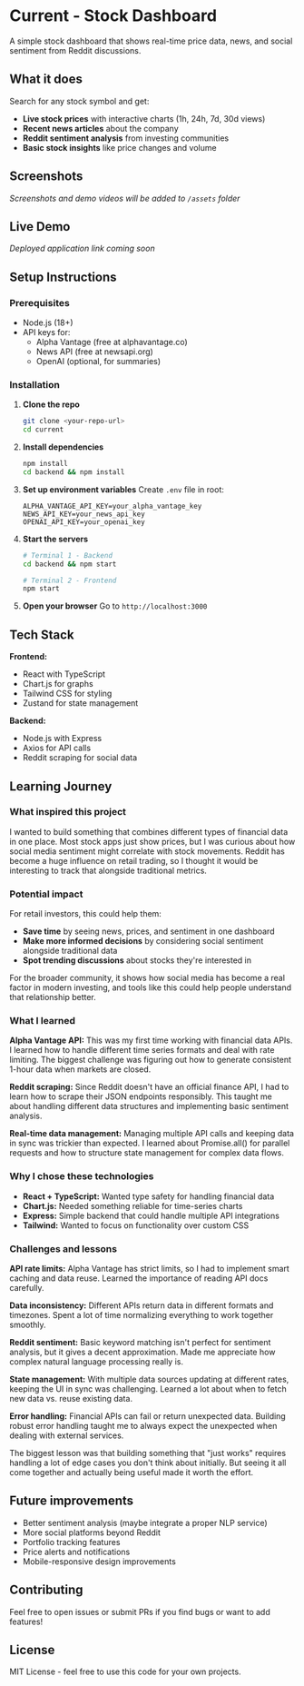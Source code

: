 # Current - Stock Dashboard

A simple stock dashboard that shows real-time price data, news, and social sentiment from Reddit discussions.

## What it does

Search for any stock symbol and get:
- **Live stock prices** with interactive charts (1h, 24h, 7d, 30d views)
- **Recent news articles** about the company
- **Reddit sentiment analysis** from investing communities
- **Basic stock insights** like price changes and volume

## Screenshots

*Screenshots and demo videos will be added to `/assets` folder*

## Live Demo

*Deployed application link coming soon*

## Setup Instructions

### Prerequisites
- Node.js (18+)
- API keys for:
  - Alpha Vantage (free at alphavantage.co)
  - News API (free at newsapi.org)
  - OpenAI (optional, for summaries)

### Installation

1. **Clone the repo**
   ```bash
   git clone <your-repo-url>
   cd current
   ```

2. **Install dependencies**
   ```bash
   npm install
   cd backend && npm install
   ```

3. **Set up environment variables**
   Create `.env` file in root:
   ```
   ALPHA_VANTAGE_API_KEY=your_alpha_vantage_key
   NEWS_API_KEY=your_news_api_key
   OPENAI_API_KEY=your_openai_key
   ```

4. **Start the servers**
   ```bash
   # Terminal 1 - Backend
   cd backend && npm start
   
   # Terminal 2 - Frontend  
   npm start
   ```

5. **Open your browser**
   Go to `http://localhost:3000`

## Tech Stack

**Frontend:**
- React with TypeScript
- Chart.js for graphs
- Tailwind CSS for styling
- Zustand for state management

**Backend:**
- Node.js with Express
- Axios for API calls
- Reddit scraping for social data

## Learning Journey

### What inspired this project

I wanted to build something that combines different types of financial data in one place. Most stock apps just show prices, but I was curious about how social media sentiment might correlate with stock movements. Reddit has become a huge influence on retail trading, so I thought it would be interesting to track that alongside traditional metrics.

### Potential impact

For retail investors, this could help them:
- **Save time** by seeing news, prices, and sentiment in one dashboard
- **Make more informed decisions** by considering social sentiment alongside traditional data
- **Spot trending discussions** about stocks they're interested in

For the broader community, it shows how social media has become a real factor in modern investing, and tools like this could help people understand that relationship better.

### What I learned

**Alpha Vantage API:** This was my first time working with financial data APIs. I learned how to handle different time series formats and deal with rate limiting. The biggest challenge was figuring out how to generate consistent 1-hour data when markets are closed.

**Reddit scraping:** Since Reddit doesn't have an official finance API, I had to learn how to scrape their JSON endpoints responsibly. This taught me about handling different data structures and implementing basic sentiment analysis.

**Real-time data management:** Managing multiple API calls and keeping data in sync was trickier than expected. I learned about Promise.all() for parallel requests and how to structure state management for complex data flows.

### Why I chose these technologies

- **React + TypeScript:** Wanted type safety for handling financial data
- **Chart.js:** Needed something reliable for time-series charts
- **Express:** Simple backend that could handle multiple API integrations
- **Tailwind:** Wanted to focus on functionality over custom CSS

### Challenges and lessons

**API rate limits:** Alpha Vantage has strict limits, so I had to implement smart caching and data reuse. Learned the importance of reading API docs carefully.

**Data inconsistency:** Different APIs return data in different formats and timezones. Spent a lot of time normalizing everything to work together smoothly.

**Reddit sentiment:** Basic keyword matching isn't perfect for sentiment analysis, but it gives a decent approximation. Made me appreciate how complex natural language processing really is.

**State management:** With multiple data sources updating at different rates, keeping the UI in sync was challenging. Learned a lot about when to fetch new data vs. reuse existing data.

**Error handling:** Financial APIs can fail or return unexpected data. Building robust error handling taught me to always expect the unexpected when dealing with external services.

The biggest lesson was that building something that "just works" requires handling a lot of edge cases you don't think about initially. But seeing it all come together and actually being useful made it worth the effort.

## Future improvements

- Better sentiment analysis (maybe integrate a proper NLP service)
- More social platforms beyond Reddit
- Portfolio tracking features
- Price alerts and notifications
- Mobile-responsive design improvements

## Contributing

Feel free to open issues or submit PRs if you find bugs or want to add features!

## License

MIT License - feel free to use this code for your own projects.